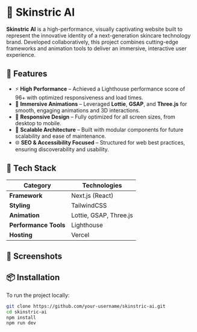 # 💎 Skinstric AI

**Skinstric AI** is a high-performance, visually captivating website built to represent the innovative identity of a next-generation skincare technology brand. Developed collaboratively, this project combines cutting-edge frameworks and animation tools to deliver an immersive, interactive user experience.

## 🚀 Features

- ⚡ **High Performance** – Achieved a Lighthouse performance score of 96+ with optimized responsiveness and load times.
- 🎨 **Immersive Animations** – Leveraged **Lottie**, **GSAP**, and **Three.js** for smooth, engaging animations and 3D interactions.
- 📱 **Responsive Design** – Fully optimized for all screen sizes, from desktop to mobile.
- 🧩 **Scalable Architecture** – Built with modular components for future scalability and ease of maintenance.
- 🌐 **SEO & Accessibility Focused** – Structured for web best practices, ensuring discoverability and usability.

## 🧰 Tech Stack

| Category            | Technologies                   |
|---------------------|--------------------------------|
| **Framework**        | Next.js (React)                |
| **Styling**          | TailwindCSS                    |
| **Animation**        | Lottie, GSAP, Three.js         |
| **Performance Tools**| Lighthouse                     |
| **Hosting**          | Vercel                         |

## 📸 Screenshots

<!-- Optional: Add visual examples here -->
<!-- ![Screenshot 1](./screenshots/skinstric-home.png) -->

## 📦 Installation

To run the project locally:

```bash
git clone https://github.com/your-username/skinstric-ai.git
cd skinstric-ai
npm install
npm run dev
